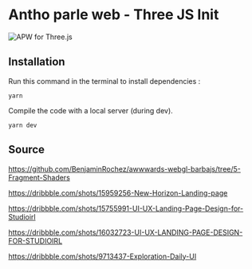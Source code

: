 # Antho parle web - Three JS Init

![APW for Three.js](apw.png)

## Installation
Run this command in the terminal to install dependencies :
```
yarn
```
Compile the code with a local server (during dev).
```
yarn dev
```


## Source

https://github.com/BenjaminRochez/awwwards-webgl-barbajs/tree/5-Fragment-Shaders

https://dribbble.com/shots/15959256-New-Horizon-Landing-page

https://dribbble.com/shots/15755991-UI-UX-Landing-Page-Design-for-Studioirl

https://dribbble.com/shots/16032723-UI-UX-LANDING-PAGE-DESIGN-FOR-STUDIOIRL

https://dribbble.com/shots/9713437-Exploration-Daily-UI
